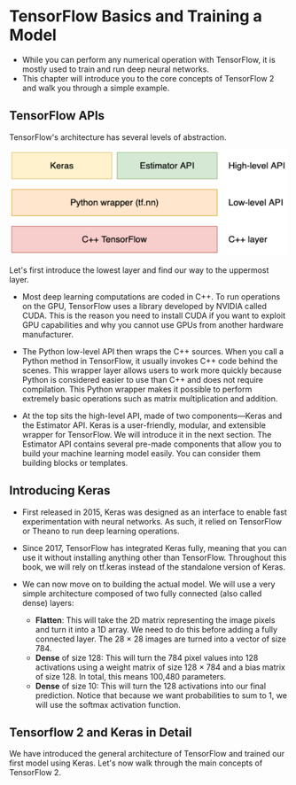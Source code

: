 # TensorFlow Basics and Training a Model
-  While you can perform any numerical operation with TensorFlow, it is mostly used to train and run deep neural networks.
- This chapter will introduce you to the core concepts of TensorFlow 2 and walk you through a simple example.

## TensorFlow APIs
TensorFlow's architecture has several levels of abstraction.

![TensorFlow Layers](../assets/tensorflow_layers.PNG)

Let's first introduce the lowest layer and find our way to the uppermost layer.

- Most deep learning computations are coded in C++. To run operations on the GPU, TensorFlow uses a library developed by NVIDIA called CUDA. This is the reason you need to install CUDA if you want to exploit GPU capabilities and why you cannot use GPUs from another hardware manufacturer.

- The Python low-level API then wraps the C++ sources. When you call a Python method in TensorFlow, it usually invokes C++ code behind the scenes. This wrapper layer allows users to work more quickly because Python is considered easier to use than C++ and does not require compilation. This Python wrapper makes it possible to perform extremely basic operations such as matrix multiplication and addition.

- At the top sits the high-level API, made of two components—Keras and the Estimator API. Keras is a user-friendly, modular, and extensible wrapper for TensorFlow. We will introduce it in the next section. The Estimator API contains several pre-made components that allow you to build your machine learning model easily. You can consider them building blocks or templates.

## Introducing Keras
- First released in 2015, Keras was designed as an interface to enable fast experimentation with neural networks. As such, it relied on TensorFlow or Theano to run deep learning operations.

- Since 2017, TensorFlow has integrated Keras fully, meaning that you can use it without installing anything other than TensorFlow. Throughout this book, we will rely on tf.keras instead of the standalone version of Keras.

- We can now move on to building the actual model. We will use a very simple architecture composed of two fully connected (also called dense) layers:

    - <strong>Flatten</strong>: This will take the 2D matrix representing the image pixels and turn it into a 1D array. We need to do this before adding a fully connected layer. The 28 × 28 images are turned into a vector of size 784.
    - <strong>Dense</strong> of size 128: This will turn the 784 pixel values into 128 activations using a weight matrix of size 128 × 784 and a bias matrix of size 128. In total, this means 100,480 parameters.
    - <strong>Dense</strong> of size 10: This will turn the 128 activations into our final prediction. Notice that because we want probabilities to sum to 1, we will use the softmax activation function.

## Tensorflow 2 and Keras in Detail
We have introduced the general architecture of TensorFlow and trained our first model using Keras. Let's now walk through the main concepts of TensorFlow 2.

